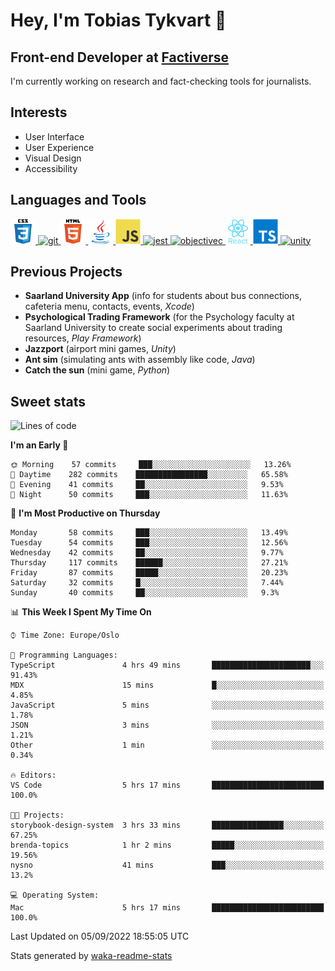 # Hey, I'm Tobias Tykvart 🦉
## Front-end Developer at [Factiverse](https://www.factiverse.no/)

I'm currently working on research and fact-checking tools for journalists.

## Interests

- User Interface
- User Experience
- Visual Design
- Accessibility

## Languages and Tools
<p align="left"> <a href="https://www.w3schools.com/css/" target="_blank" rel="noreferrer"> <img src="https://raw.githubusercontent.com/devicons/devicon/master/icons/css3/css3-original-wordmark.svg" alt="css3" width="40" height="40"/> </a> <a href="https://git-scm.com/" target="_blank" rel="noreferrer"> <img src="https://www.vectorlogo.zone/logos/git-scm/git-scm-icon.svg" alt="git" width="40" height="40"/> </a> <a href="https://www.w3.org/html/" target="_blank" rel="noreferrer"> <img src="https://raw.githubusercontent.com/devicons/devicon/master/icons/html5/html5-original-wordmark.svg" alt="html5" width="40" height="40"/> </a> <a href="https://www.java.com" target="_blank" rel="noreferrer"> <img src="https://raw.githubusercontent.com/devicons/devicon/master/icons/java/java-original.svg" alt="java" width="40" height="40"/> </a> <a href="https://developer.mozilla.org/en-US/docs/Web/JavaScript" target="_blank" rel="noreferrer"> <img src="https://raw.githubusercontent.com/devicons/devicon/master/icons/javascript/javascript-original.svg" alt="javascript" width="40" height="40"/> </a> <a href="https://jestjs.io" target="_blank" rel="noreferrer"> <img src="https://www.vectorlogo.zone/logos/jestjsio/jestjsio-icon.svg" alt="jest" width="40" height="40"/> </a> <a href="https://developer.apple.com/library/archive/documentation/Cocoa/Conceptual/ProgrammingWithObjectiveC/Introduction/Introduction.html" target="_blank" rel="noreferrer"> <img src="https://www.vectorlogo.zone/logos/apple_objectivec/apple_objectivec-icon.svg" alt="objectivec" width="40" height="40"/> </a> <a href="https://reactjs.org/" target="_blank" rel="noreferrer"> <img src="https://raw.githubusercontent.com/devicons/devicon/master/icons/react/react-original-wordmark.svg" alt="react" width="40" height="40"/> </a> <a href="https://www.typescriptlang.org/" target="_blank" rel="noreferrer"> <img src="https://raw.githubusercontent.com/devicons/devicon/master/icons/typescript/typescript-original.svg" alt="typescript" width="40" height="40"/> </a> <a href="https://unity.com/" target="_blank" rel="noreferrer"> <img src="https://www.vectorlogo.zone/logos/unity3d/unity3d-icon.svg" alt="unity" width="40" height="40"/> </a> </p>

## Previous Projects

- **Saarland University App** (info for students about bus connections, cafeteria menu, contacts, events, *Xcode*)
- **Psychological Trading Framework** (for the Psychology faculty at Saarland University to create social experiments about trading resources, *Play Framework*)
- **Jazzport** (airport mini games, *Unity*)
- **Ant sim** (simulating ants with assembly like code, *Java*)
- **Catch the sun** (mini game, *Python*)

## Sweet stats

<!--START_SECTION:waka-->
![Lines of code](https://img.shields.io/badge/From%20Hello%20World%20I%27ve%20Written-78%20Thousand%20lines%20of%20code-blue)

**I'm an Early 🐤** 

```text
🌞 Morning    57 commits     ███░░░░░░░░░░░░░░░░░░░░░░   13.26% 
🌆 Daytime    282 commits    ████████████████░░░░░░░░░   65.58% 
🌃 Evening    41 commits     ██░░░░░░░░░░░░░░░░░░░░░░░   9.53% 
🌙 Night      50 commits     ███░░░░░░░░░░░░░░░░░░░░░░   11.63%

```
📅 **I'm Most Productive on Thursday** 

```text
Monday       58 commits     ███░░░░░░░░░░░░░░░░░░░░░░   13.49% 
Tuesday      54 commits     ███░░░░░░░░░░░░░░░░░░░░░░   12.56% 
Wednesday    42 commits     ██░░░░░░░░░░░░░░░░░░░░░░░   9.77% 
Thursday     117 commits    ██████░░░░░░░░░░░░░░░░░░░   27.21% 
Friday       87 commits     █████░░░░░░░░░░░░░░░░░░░░   20.23% 
Saturday     32 commits     █░░░░░░░░░░░░░░░░░░░░░░░░   7.44% 
Sunday       40 commits     ██░░░░░░░░░░░░░░░░░░░░░░░   9.3%

```


📊 **This Week I Spent My Time On** 

```text
⌚︎ Time Zone: Europe/Oslo

💬 Programming Languages: 
TypeScript               4 hrs 49 mins       ██████████████████████░░░   91.43% 
MDX                      15 mins             █░░░░░░░░░░░░░░░░░░░░░░░░   4.85% 
JavaScript               5 mins              ░░░░░░░░░░░░░░░░░░░░░░░░░   1.78% 
JSON                     3 mins              ░░░░░░░░░░░░░░░░░░░░░░░░░   1.21% 
Other                    1 min               ░░░░░░░░░░░░░░░░░░░░░░░░░   0.34%

🔥 Editors: 
VS Code                  5 hrs 17 mins       █████████████████████████   100.0%

🐱‍💻 Projects: 
storybook-design-system  3 hrs 33 mins       ████████████████░░░░░░░░░   67.25% 
brenda-topics            1 hr 2 mins         █████░░░░░░░░░░░░░░░░░░░░   19.56% 
nysno                    41 mins             ███░░░░░░░░░░░░░░░░░░░░░░   13.2%

💻 Operating System: 
Mac                      5 hrs 17 mins       █████████████████████████   100.0%

```


 Last Updated on 05/09/2022 18:55:05 UTC
<!--END_SECTION:waka-->
Stats generated by [waka-readme-stats](https://github.com/anmol098/waka-readme-stats)

